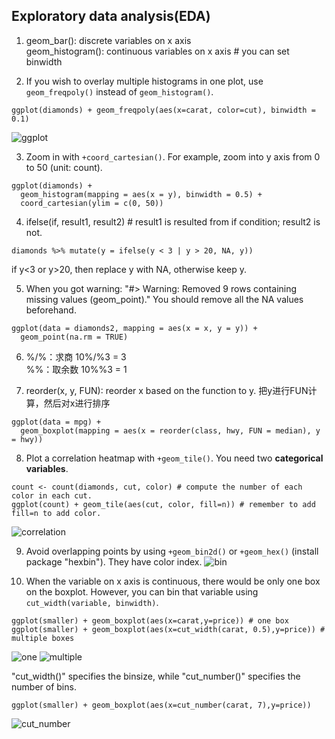 ## Exploratory data analysis(EDA)

1. geom_bar(): discrete variables on x axis  
   geom_histogram(): continuous variables on x axis # you can set binwidth

2. If you wish to overlay multiple histograms in one plot, use ```geom_freqpoly()``` instead of ```geom_histogram()```.   

```
ggplot(diamonds) + geom_freqpoly(aes(x=carat, color=cut), binwidth = 0.1)
```

![ggplot](Figures/EDA/count_vs_carat.png)

3. Zoom in with ```+coord_cartesian()```. For example, zoom into y axis from 0 to 50 (unit: count).

```
ggplot(diamonds) +
  geom_histogram(mapping = aes(x = y), binwidth = 0.5) +
  coord_cartesian(ylim = c(0, 50))
  ```

4. ifelse(if, result1, result2) # result1 is resulted from if condition; result2 is not.
```
diamonds %>% mutate(y = ifelse(y < 3 | y > 20, NA, y))
```
if y<3 or y>20, then replace y with NA, otherwise keep y.

5. When you got warning: "#> Warning: Removed 9 rows containing missing values (geom_point)." You should remove all the NA values beforehand.
```
ggplot(data = diamonds2, mapping = aes(x = x, y = y)) +
  geom_point(na.rm = TRUE)
```

6. %/%：求商  10%/%3 =  3  
    %%：取余数 10%%3 = 1

7. reorder(x, y, FUN): reorder x based on the function to y. 把y进行FUN计算，然后对x进行排序
```
ggplot(data = mpg) +
  geom_boxplot(mapping = aes(x = reorder(class, hwy, FUN = median), y = hwy))
  ```

8. Plot a correlation heatmap with ```+geom_tile()```. You need two **categorical variables**.
```
count <- count(diamonds, cut, color) # compute the number of each color in each cut.
ggplot(count) + geom_tile(aes(cut, color, fill=n)) # remember to add fill=n to add color.
```
![correlation](Figures/EDA/correlation_heatmap.png)

9. Avoid overlapping points by using ```+geom_bin2d()```  or ```+geom_hex()``` (install package "hexbin"). They have color index.
![bin](Figures/EDA/bin_and_hexbin.png)

10. When the variable on x axis is continuous, there would be only one box on the boxplot. However, you can bin that variable using ```cut_width(variable, binwidth)```.
```
ggplot(smaller) + geom_boxplot(aes(x=carat,y=price)) # one box
ggplot(smaller) + geom_boxplot(aes(x=cut_width(carat, 0.5),y=price)) # multiple boxes
```
![one](Figures/EDA/one_box.png)
![multiple](Figures/EDA/multiple_boxes.png)

"cut_width()" specifies the binsize, while "cut_number()" specifies the number of bins.
```
ggplot(smaller) + geom_boxplot(aes(x=cut_number(carat, 7),y=price))
```
![cut_number](Figures/EDA/cut_number.png)
